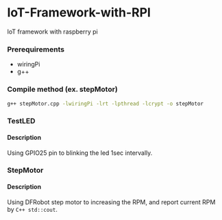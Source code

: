 # IoT-Framework-with-RPI
IoT framework with raspberry pi

### Prerequirements
- wiringPi
- g++

### Compile method (ex. stepMotor)
```bash
g++ stepMotor.cpp -lwiringPi -lrt -lpthread -lcrypt -o stepMotor
```

### TestLED
#### Description
Using GPIO25 pin to blinking the led 1sec intervally.

### StepMotor
#### Description
Using DFRobot step motor to increasing the RPM, and report current RPM by ```C++ std::cout```.
